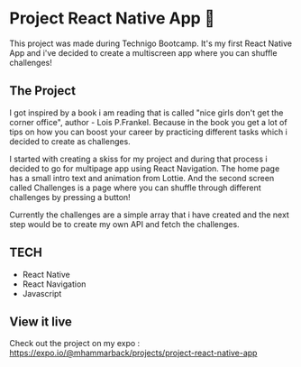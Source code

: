 # Project React Native App 📱

This project was made during Technigo Bootcamp. 
It's my first React Native App and i've decided to create a multiscreen app
where you can shuffle challenges!


## The Project

I got inspired by a book i am reading that is called "nice girls don't get the corner office", author - Lois P.Frankel. 
Because in the book you get a lot of tips on how you can boost your career by practicing
different tasks which i decided to create as challenges. 

I started with creating a skiss for my project and during that process i decided to go for multipage app using React Navigation. 
The home page has a small intro text and animation from Lottie. And the second screen called Challenges is a page where you can shuffle through different challenges by pressing a button!

Currently the challenges are a simple array that i have created and the next step would be to create my own API and fetch the challenges. 


## TECH
- React Native
- React Navigation
- Javascript


## View it live
Check out the project on my expo :
https://expo.io/@mhammarback/projects/project-react-native-app
